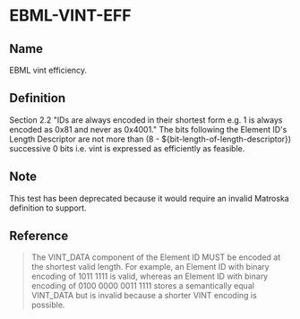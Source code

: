 # EBML-VINT-EFF

## Name

EBML vint efficiency.

## Definition

Section 2.2 "IDs are always encoded in their shortest form e.g. 1 is always encoded as 0x81 and never as 0x4001." The bits following the Element ID's Length Descriptor are not more than (8 - ${bit-length-of-length-descriptor}) successive 0 bits i.e. vint is expressed as efficiently as feasible.

## Note
This test has been deprecated because it would require an invalid Matroska definition to support.

## Reference

> The VINT_DATA component of the Element ID MUST be encoded at the shortest valid length. For example, an Element ID with binary encoding of 1011 1111 is valid, whereas an Element ID with binary encoding of 0100 0000 0011 1111 stores a semantically equal VINT_DATA but is invalid because a shorter VINT encoding is possible.
